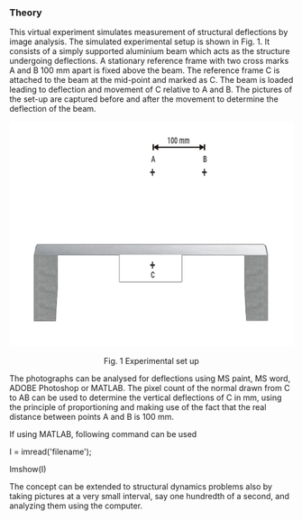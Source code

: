 ### Theory

This virtual experiment simulates measurement of structural deflections by image analysis. The simulated experimental setup is shown in Fig. 1. It consists of a simply supported aluminium beam which acts as the structure undergoing deflections. A stationary reference frame with two cross marks A and B 100 mm apart is fixed above the beam. The reference frame C is attached to the beam at the mid-point and marked as C. The beam is loaded leading to deflection and movement of C relative to A and B. The pictures of the set-up  are captured before and after the movement to determine the deflection of the beam.

<center><img src="images/1.jpg" height="400px">

Fig. 1 Experimental set up </center>

The photographs can be analysed for deflections using MS paint, MS word, ADOBE Photoshop or
MATLAB. The pixel count of the normal drawn from C to AB can be used to determine the vertical
deflections of C in mm, using the principle of proportioning and making use of the fact that the real
distance between points A and B is 100 mm.


If using MATLAB, following command can be used

I = imread('filename');

Imshow(I)

The concept can be extended to structural dynamics problems also by taking pictures at a very small
interval, say one hundredth of a second, and analyzing them using the computer.
